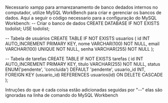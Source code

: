 Necessario xampp para armarezanamento de banco dedados internos no computador, utilize MySQL WorkBench para criar e gerenciar os bancos de dados.
Aqui a seguir o código necessario para a configuração do MySQL Workbench:
-- Criar o banco de dados
CREATE DATABASE IF NOT EXISTS todolist;
USE todolist;

-- Tabela de usuários
CREATE TABLE IF NOT EXISTS usuarios (
    id INT AUTO_INCREMENT PRIMARY KEY,
    nome VARCHAR(100) NOT NULL,
    email VARCHAR(100) UNIQUE NOT NULL,
    senha VARCHAR(255) NOT NULL
);

-- Tabela de tarefas
CREATE TABLE IF NOT EXISTS tarefas (
    id INT AUTO_INCREMENT PRIMARY KEY,
    titulo VARCHAR(255) NOT NULL,
    status ENUM('pendente', 'concluida') DEFAULT 'pendente',
    usuario_id INT,
    FOREIGN KEY (usuario_id) REFERENCES usuarios(id) ON DELETE CASCADE
);

Intruções do que é cada coisa estão adicionadas seguidas por "--" 
elas são ignoradas na linha de comando do MySQL Workbench
